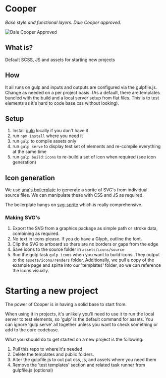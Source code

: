 # Cooper

*Base style and functional layers. Dale Cooper approved.*

![Dale Cooper Approved](https://i.imgur.com/ZDWFHnB.jpg "Dale Cooper Approved")

## What is?

Default SCSS, JS and assets for starting new projects

## How

It all runs on gulp and inputs and outputs are configured via the gulpfile.js. Change as needed on a per project basis.
(As a default, there are templates bundled with the build and a local server setup from flat files. This is to test elements as it's hard to code base css without looking).

## Setup

1. Install [gulp](https://gulpjs.com/) locally if you don't have it
2. run `npm install` where you need it
3. run `gulp` to compile assets only
4. run `gulp serve` to display test set of elements and re-compile everything at the same time
5. run `gulp build:icons` to re-build a set of icon when required (see icon generation)

## Icon generation

We use [una's boilerplate](https://github.com/una/svg-icon-system-boilerplate) to generate a sprite of SVG's from individual source files. We can manipulate these with CSS and JS as required.

The boilerplate hangs on [svg-sprite](https://github.com/jkphl/svg-sprite) which is really comprehensive.

### Making SVG's

1. Export the SVG from a graphics package as simple path or stroke data, combining as required.
2. No text in icons please. If you do have a Glyph, outline the font.
3. Clip the SVG to artboard so there are no borders or gaps from the edge
4. Save icons to the source folder in `assets/icons/source`
5. Run the gulp task `gulp icons` when you want to build icons. They output to the `assets/icons/renders` folder. Additionally, we pull a copy of the example page and spirte into our 'templates' folder, so we can reference the icons visually.


# Starting a new project

The power of Cooper is in having a solid base to start from.

When using it in projects, it's unlikely you'll need to use it to run the local server to test elements, so 'gulp' is the default command for assets. You can ignore 'gulp serve' all together unless you want to check something or add to the core codebase.

What you should do to get started on a new project is the following:

1. Pull this repo to where it's needed
2. Delete the templates and public folders.
2. Alter the gulpfile.js to out put css, js, and assets where you need them
3. Remove the 'test templates' section and related task runner from gulpfile.js (optional)
